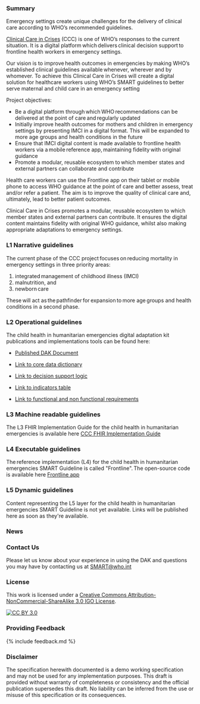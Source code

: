 <!---Note: Remove this below div element for releasing, only to maintain for main branch -->
<!-- div>
<p> This DAK and set of implementation tools are still undergoing development. </p>
<p> Content is for demonstration purposes only. </p>
</div>{:.stu-note} --->


### Summary 
Emergency settings create unique challenges for the delivery of clinical care according to WHO’s recommended guidelines. 

<a href="https://www.who.int/tools/CCC">Clinical Care in Crises</a> (CCC) is one of WHO’s responses to the current situation. It is a digital platform which delivers clinical decision support to frontline health workers in emergency settings. 

Our vision is to improve health outcomes in emergencies by making WHO’s established clinical guidelines available whenever, wherever and by whomever.​ To achieve this Clinical Care in Crises will create a digital solution for healthcare workers using WHO’s SMART guidelines ​to better serve maternal and child care in an emergency setting

Project objectives:

* Be a digital platform through which WHO recommendations can be delivered at the point of care and regularly updated  
* Initially improve health outcomes for mothers and children in emergency settings by presenting IMCI in a digital format. This will be expanded to more age groups and health conditions in the future
* Ensure that IMCI digital content is made available to frontline health workers via a mobile reference app, maintaining fidelity with original guidance
* Promote a modular, reusable ecosystem to which member states and external partners can collaborate and contribute

Health care workers can use the Frontline app on their tablet or mobile phone to access WHO guidance at the point of care and better assess, treat and/or refer a patient. The aim is to improve the quality of clinical care and, ultimately, lead to better patient outcomes. 

Clinical Care in Crises promotes a modular, reusable ecosystem to which member states and external partners can contribute. It ensures the digital content maintains fidelity with original WHO guidance, whilst also making appropriate adaptations to emergency settings. 

### L1 Narrative guidelines
The current phase of the CCC project focuses on reducing mortality in emergency settings in three priority areas:

1. integrated management of childhood illness (IMCI) 
2. malnutrition, and 
3. newborn care  
 
These will act as the pathfinder for expansion to more age groups and health conditions in a second phase.

### L2 Operational guidelines
The child health in humanitarian emergencies digital adaptation kit publications and implementations tools can be found here:

<!-- insert links inside the parentheses below --->
- [Published DAK Document](https://iris.who.int/handle/10665/376626)

- [Link to core data dictionary](https://smart.who.int/dak-ccc/dictionary.html)
 
- [Link to decision support logic](https://smart.who.int/dak-ccc/decision-logic.html) 

<!-- [Link to scheduling logic]() --->

- [Link to indicators table](https://smart.who.int/dak-ccc/indicators.html)
 
- [Link to functional and non functional requirements](https://smart.who.int/dak-ccc/system-requirements.html)

### L3 Machine readable guidelines
The L3 FHIR Implementation Guide for the child health in humanitarian emergencies is available here <a href= "https://worldhealthorganization.github.io/smart-emcare/toc.html">CCC FHIR Implementation Guide</a>

### L4 Executable guidelines
The reference implementation (L4) for the child health in humanitarian emergencies SMART Guideline is called "Frontline". The open-source code is available here <a href= "https://argusgit.argusoft.com/who-public/emcare">Frontline app</a>

### L5 Dynamic guidelines
Content representing the L5 layer for the child health in humanitarian emergencies SMART Guideline is not yet available. Links will be published here as soon as they're available.

### News

### Contact Us
<p>Please let us know about your experience in using the DAK and questions you may have by contacting us at <a href= "mailto:SMART@who.int?subject = DAK Feedback">SMART@who.int</a></p>

### License
This work is licensed under a
[Creative Commons Attribution-NonCommercial-ShareAlike 3.0 IGO License][cc-by].

[![CC BY 3.0][cc-by-image]][cc-by]

[cc-by]: http://creativecommons.org/licenses/by-nc-sa/3.0/igo/
[cc-by-image]: https://i.creativecommons.org/l/by-nc-sa/3.0/igo/88x31.png
[cc-by-shield]: https://img.shields.io/badge/License-CC%20BY%203.0-lightgrey.svg

### Providing Feedback
{% include feedback.md %}

<!-- for main branch of DAK repos only, remove while releases -->
### Disclaimer
The specification herewith documented is a demo working specification and may not be used for any implementation purposes. This draft is provided without warranty of completeness or consistency and the official publication supersedes this draft. No liability can be inferred from the use or misuse of this specification or its consequences.
